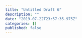 ```yaml
---
title: "Untitled Draft 6"
description: ""
date: "2019-07-22T23:57:35.975Z"
categories: []
published: false
---
```



